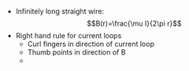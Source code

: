 - Infinitely long straight wire: $$B(r)=\frac{\mu I}{2\pi r}$$
- Right hand rule for current loops
	- Curl fingers in direction of current loop
	- Thumb points in direction of B
	- 